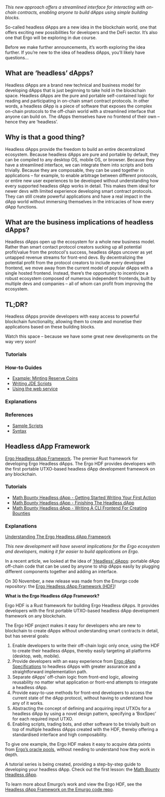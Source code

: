 *This new approach offers a streamlined interface for interacting with on-chain contracts, enabling anyone to build dApps using simple building blocks.*

So-called headless dApps are a new idea in the blockchain world, one that offers exciting new possibilities for developers and the DeFi sector. It’s also one that Ergo will be exploring in due course.

Before we make further announcements, it’s worth exploring the idea further. If you’re new to the idea of headless dApps, you’ll likely have questions...

## What are ‘headless’ dApps?

Headless dApps are a brand new technical and business model for developing dApps that is just beginning to take hold in the blockchain space. Headless dApps are the pure and portable self-contained logic for reading and participating in on-chain smart contract protocols. In other words, a headless dApp is a piece of software that exposes the complex on-chain protocols to the off-chain world with a streamlined interface that anyone can build on. The dApps themselves have no frontend of their own – hence they are ‘headless’.

## Why is that a good thing?

Headless dApps provide the freedom to build an entire decentralized ecosystem. Because headless dApps are pure and portable by default, they can be compiled to any desktop OS, mobile OS, or browser. Because they have a streamlined interface, we can integrate them into scripts and bots trivially. Because they are composable, they can be used together in applications – for example, to enable arbitrage between different protocols, or entire new user experiences to be developed without understanding how every supported headless dApp works in detail. This makes them ideal for newer devs with limited experience developing smart contract protocols. They can still create powerful applications and have a real impact in the dApp world without immersing themselves in the intricacies of how every dApp functions.

## What are the business implications of headless dApps?

Headless dApps open up the ecosystem for a whole new business model. Rather than smart contact protocol creators sucking up all potential profit/value from the protocol's success, headless dApps uncover as yet untapped revenue streams for front-end devs. By decentralizing the potential profit from the protocol creators to include every developed frontend, we move away from the current model of popular dApps with a single hosted frontend. Instead, there’s the opportunity to incentivize a robust ecosystem composed of numerous independent frontends, built by multiple devs and companies – all of whom can profit from improving the ecosystem.

## TL;DR?

Headless dApps provide developers with easy access to powerful blockchain functionality, allowing them to create and monetise their applications based on these building blocks.

Watch this space – because we have some great new developments on the way very soon!

### Tutorials
### How-to Guides
- [Example: Minting Reserve Coins](https://github.com/ergoplatform/ergo-jde#example-minting-reserve-coins)
- [Writing JDE Scripts](https://github.com/ergoplatform/ergo-jde#writing-jde-scripts)
- [Using the web service](https://github.com/ergoplatform/ergo-jde#using-the-web-service)
### Explanations
### References
- [Sample Scripts](https://github.com/ergoplatform/ergo-jde/tree/main/sample-scripts)
- [Syntax](https://github.com/ergoplatform/ergo-jde/blob/main/syntax.md)

## Headless dApp Framework
[Ergo Headless dApp Framework](https://github.com/ergoplatform/ergo-headless-dapp-framework). The premier Rust framework for developing Ergo Headless dApps. The Ergo HDF provides developers with the first portable UTXO-based headless dApp development framework on any blockchain.
### Tutorials
- [Math Bounty Headless dApp - Getting Started Writing Your First Action](https://github.com/ergoplatform/ergo-headless-dapp-framework/blob/main/tutorials/Math_Bounty/1-math-bounty-dApp-getting-started.md)
- [Math Bounty Headless dApp - Finishing The Headless dApp](https://github.com/ergoplatform/ergo-headless-dapp-framework/blob/main/tutorials/Math_Bounty/2-math-bounty-dApp-finishing-the-headless-dapp.md)
- [Math Bounty Headless dApp - Writing A CLI Frontend For Creating Bounties](https://github.com/ergoplatform/ergo-headless-dapp-framework/blob/main/tutorials/Math_Bounty/3-math-bounty-dApp-writing-a-cli-frontend-that-allows-creating-bounties.md)
  
### Explanations
[Understanding The Ergo Headless dApp Framework](https://github.com/ergoplatform/ergo-headless-dapp-framework#understanding-the-ergo-headless-dapp-framework)



*This new development will have several implications for the Ergo ecosystem and developers, making it far easier to build applications on Ergo.*

In a recent article, we looked at the idea of [‘Headless’ dApps](https://ergoplatform.org/en/blog/2020-11-27-an-introduction-to-headless-dapps/): portable dApp off-chain code that can be used by anyone to ship dApps easily by plugging different components together and adding an interface. 

On 30 November, a new release was made from the Emurgo code repository: the [Ergo Headless dApp Framework (HDF)](https://github.com/Emurgo/ergo-headless-dapp-framework)!

**What is the Ergo Headless dApp Framework?**

Ergo HDF is a Rust framework for building Ergo Headless dApps. It provides developers with the first portable UTXO-based headless dApp development framework on any blockchain.

The Ergo HDF project makes it easy for developers who are new to blockchain to create dApps without understanding smart contracts in detail, but has several goals:

1. Enable developers to write their off-chain logic only once, using the HDF to create their headless dApps, thereby easily targeting all platforms (desktop, web, mobile).
2. Provide developers with an easy experience from [Ergo dApp Specifications](https://github.com/ergoplatform/eips/blob/master/eip-0006.md) to headless dApps with greater assurance and a straightforward implementation path.
3. Separate dApps’ off-chain logic from front-end logic, allowing reusability no matter what application or front-end attempts to integrate a headless dApp.
4. Provide easy-to-use methods for front-end developers to access the current state of the dApp protocol, without having to understand how any of it works.
5. Abstracting the concept of defining and acquiring input UTXOs for a headless dApp by using a novel design pattern, specifying a ‘BoxSpec’ for each required input UTXO.
6. Enabling scripts, trading bots, and other software to be trivially built on top of multiple headless dApps created with the HDF, thereby offering a standardised interface and high composability.

To give one example, the Ergo HDF makes it easy to acquire data points from [Ergo’s oracle pools](https://ergoplatform.org/en/blog/2020-08-31-ergos-oracle-pools-and-what-they-mean-for-the-ecosystem/), without needing to understand how they work in depth.

A tutorial series is being created, providing a step-by-step guide to developing your headless dApp. Check out the first lesson: the [Math Bounty Headless dApp](https://github.com/Emurgo/ergo-headless-dapp-framework/blob/main/tutorials/Math_Bounty/1-math-bounty-dApp-getting-started.md).

To learn more about Emurgo’s work and view the Ergo HDF, see the [Headless dApp Framework on the Emurgo code repo](https://github.com/Emurgo/ergo-headless-dapp-framework).

<!--EndFragment-->